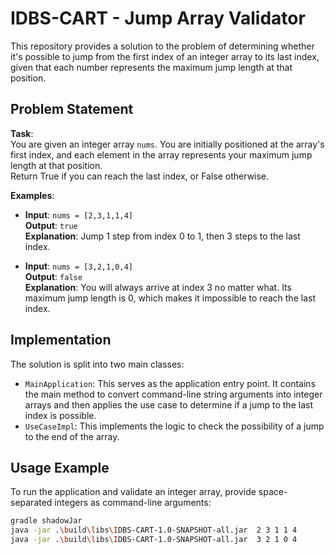 # IDBS-CART - Jump Array Validator

This repository provides a solution to the problem of determining whether it's possible to jump from the first index of an integer array to its last index, given that each number represents the maximum jump length at that position.

## Problem Statement

**Task**:  
You are given an integer array `nums`. You are initially positioned at the array's first index, and each element in the array represents your maximum jump length at that position.  
Return True if you can reach the last index, or False otherwise.

**Examples**:  

- **Input**: `nums = [2,3,1,1,4]`  
  **Output**: `true`  
  **Explanation**: Jump 1 step from index 0 to 1, then 3 steps to the last index.

- **Input**: `nums = [3,2,1,0,4]`  
  **Output**: `false`  
  **Explanation**: You will always arrive at index 3 no matter what. Its maximum jump length is 0, which makes it impossible to reach the last index.

## Implementation

The solution is split into two main classes:

- `MainApplication`: This serves as the application entry point. It contains the main method to convert command-line string arguments into integer arrays and then applies the use case to determine if a jump to the last index is possible.
- `UseCaseImpl`: This implements the logic to check the possibility of a jump to the end of the array.

## Usage Example

To run the application and validate an integer array, provide space-separated integers as command-line arguments:

```bash
gradle shadowJar
java -jar .\build\libs\IDBS-CART-1.0-SNAPSHOT-all.jar  2 3 1 1 4
java -jar .\build\libs\IDBS-CART-1.0-SNAPSHOT-all.jar  3 2 1 0 4
```